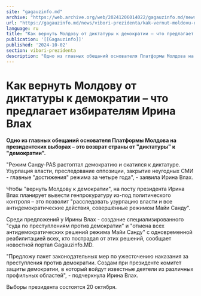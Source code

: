 ```yaml
---
site: "gagauzinfo.md"
archive: "https://web.archive.org/web/20241206014022/gagauzinfo.md/news/vibori-prezidenta/kak-vernut-moldovu-ot-diktaturi-k-demokratii-chto-predlagaet-izbiratelyam-irina-vlah"
url: "https://gagauzinfo.md/news/vibori-prezidenta/kak-vernut-moldovu-ot-diktaturi-k-demokratii-chto-predlagaet-izbiratelyam-irina-vlah"
language: ru
title: "Как вернуть Молдову от диктатуры к демократии – что предлагает избирателям Ирина Влах"
publication: '[[Gagauzinfo]]'
published: '2024-10-02'
section: vibori-prezidenta
description: "Одно из главных обещаний основателя Платформы Молдова на президентских выборах – это возврат страны от \"диктатуры\" к \"демократии\"."
---
```


# Как вернуть Молдову от диктатуры к демократии – что предлагает избирателям Ирина Влах

**Одно из главных обещаний основателя Платформы Молдова на президентских выборах – это возврат страны от "диктатуры" к "демократии".**

"Режим Санду-PAS растоптал демократию и скатился к диктатуре. Узурпация власти, преследование оппозиции, закрытие неугодных СМИ - главные "достижения" режима за четыре года", - заявила Ирина Влах.

Чтобы "вернуть Молдову к демократии", на посту президента Ирина Влах планирует вывести генпрокуратуру из-под политического контроля – это позволит "расследовать узурпацию власти и все антидемократические действия, совершённые режимом Майи Санду".

Среди предложений у Ирины Влах - создание специализированного "суда по преступлениям против демократии" и "отмена всех антидемократических решений режима Майи Санду" с одновременной реабилитацией всех, кто пострадал от этих решений, сообщает новостной портал Gagauzinfo.MD.

"Предложу пакет законодательных мер по ужесточению наказания за преступления против демократии. Создам при президенте комитет защиты демократии, в который войдут известные деятели из различных профильных областей", - подчеркнула Ирина Влах.

Выборы президента состоятся 20 октября.